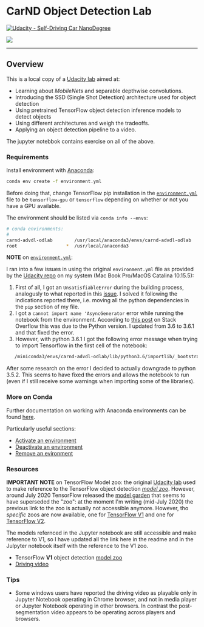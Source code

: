 # CarND Object Detection Lab
[![Udacity - Self-Driving Car NanoDegree](https://s3.amazonaws.com/udacity-sdc/github/shield-carnd.svg)](http://www.udacity.com/drive)

![](assets/clip.gif)

---
## Overview

This is a local copy of a [Udacity lab](https://github.com/udacity/CarND-Object-Detection-Lab) aimed at:

* Learning about *MobileNets* and separable depthwise convolutions.
* Introducing the SSD (Single Shot Detection) architecture used for object detection
* Using pretrained TensorFlow object detection inference models to detect objects
* Using different architectures and weigh the tradeoffs.
* Applying an object detection pipeline to a video.

The jupyter notebbok contains exercise on all of the above.

### Requirements

Install environment with [Anaconda](https://www.continuum.io/downloads):

```sh
conda env create -f environment.yml
```

Before doing that, change TensorFlow pip installation in the [`environment.yml`](./environment.yml) file to be `tensorflow-gpu` or `tensorflow` depending on whether or not you have a GPU available.

The environment should be listed via `conda info --envs`:

```sh
# conda environments:
#
carnd-advdl-odlab        /usr/local/anaconda3/envs/carnd-advdl-odlab
root                  *  /usr/local/anaconda3
```

**NOTE** on [`environment.yml`](./environment.yml):

I ran into a few issues in using the original `environment.yml` file as provided by the [Udacity repo](https://github.com/udacity/CarND-Object-Detection-Lab) on my system (Mac Book Pro/MacOS Catalina 10.15.5):

1) First of all, I got an `UnsatisfiableError` during the building process, analogusly to what reported in this [issue](https://knowledge.udacity.com/questions/55633). I solved it following the indications reported there, i.e. moving all the python dependencies in the `pip` section of my file.
2) I got a `cannot import name 'AsyncGenerator` error while running the notebook from the environment. According to [this post](https://stackoverflow.com/questions/60927504/cannot-get-jupyter-notebook-to-run-cannot-import-name-asyncgenerator) on Stack Overflow this was due to the Python version. I updated from 3.6 to 3.6.1 and that fixed the error.
3) However, with python 3.6.1 I got the following error message when trying to import Tensorflow in the first cell of the notebook:

```sh
   /miniconda3/envs/carnd-advdl-odlab/lib/python3.6/importlib/_bootstrap.py:205: RuntimeWarning: compiletime version 3.5 of module 'tensorflow.python.framework.fast_tensor_util' does not match runtime version 3.6
```

After some research on the error I decided to actually downgrade to python 3.5.2. This seems to have fixed the errors and allows the notebook to run (even if I still receive some warnings when importing some of the libraries).

### More on Conda

Further documentation on working with Anaconda environments can be found [here](https://docs.conda.io/projects/conda/en/latest/user-guide/tasks/manage-environments.html). 

Particularly useful sections:

* [Activate an environment](https://docs.conda.io/projects/conda/en/latest/user-guide/tasks/manage-environments.html#activating-an-environment)
* [Deactivate an environment](https://docs.conda.io/projects/conda/en/latest/user-guide/tasks/manage-environments.html#deactivating-an-environment)
* [Remove an evironment](https://docs.conda.io/projects/conda/en/latest/user-guide/tasks/manage-environments.html#removing-an-environment)


### Resources

**IMPORTANT NOTE** on TensorFlow Model zoo: the original [Udacity lab](https://github.com/udacity/CarND-Object-Detection-Lab) used to make reference to the TensorFlow object detection [_model zoo_](https://github.com/tensorflow/models/blob/master/research/object_detection/g3doc/detection_model_zoo.md). However, around July 2020 TensorFlow released the [model garden](https://github.com/tensorflow/models) that seems to have superseded the "zoo": at the moment I'm writing (mid-July 2020) the previous link to the zoo is actually not accessible anymore. However, tho _specific_ zoos are now available, one for [TensorFlow V1](https://github.com/tensorflow/models/blob/master/research/object_detection/g3doc/tf1_detection_zoo.md) and one for [TensorFlow V2](https://github.com/tensorflow/models/blob/master/research/object_detection/g3doc/tf2_detection_zoo.md).

The models refernced in the Jupyter notebook are still accessible and make reference to V1, so I have updated all the link here in the readme and in the Julpyter notebook itself with the reference to the V1 zoo.

* TensorFlow **V1** object detection [model zoo](https://github.com/tensorflow/models/blob/master/research/object_detection/g3doc/tf1_detection_zoo.md)
* [Driving video](https://s3-us-west-1.amazonaws.com/udacity-selfdrivingcar/advanced_deep_learning/driving.mp4)

### Tips
- Some windows users have reported the driving video as playable only in Jupyter Notebook operating in Chrome browser, and not in media player or Jupyter Notebook operating in other browsers.  In contrast the post-segmentation video appears to be operating across players and browsers.
